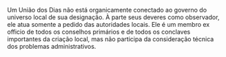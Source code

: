 ﻿Um União dos Dias não está organicamente conectado ao governo do universo local de sua designação. À parte seus deveres como observador, ele atua somente a pedido das autoridades locais. Ele é um membro ex officio de todos os conselhos primários e de todos os conclaves importantes da criação local, mas não participa da consideração técnica dos problemas administrativos.